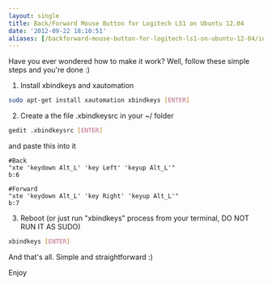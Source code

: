 ```yaml
---
layout: single
title: Back/Forward Mouse Button for Logitech LS1 on Ubuntu 12.04
date: '2012-09-22 18:10:51'
aliases: [/backforward-mouse-button-for-logitech-ls1-on-ubuntu-12-04/index.html]
---
```


Have you ever wondered how to make it work? Well, follow these simple steps and you're done :)

1) Install xbindkeys and xautomation

```sh
sudo apt-get install xautomation xbindkeys [ENTER]
```

2) Create a the file .xbindkeysrc in your ~/ folder

```sh
gedit .xbindkeysrc [ENTER]
```

and paste this into it

```
#Back
"xte 'keydown Alt_L' 'key Left' 'keyup Alt_L'"
b:6

#Forward
"xte 'keydown Alt_L' 'key Right' 'keyup Alt_L'"
b:7
```

3) Reboot (or just run "xbindkeys" process from your terminal, DO NOT RUN IT AS SUDO)

```sh
xbindkeys [ENTER]
```

And that's all. Simple and straightforward :)

Enjoy